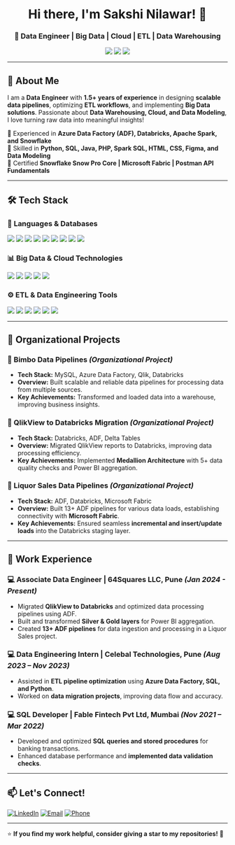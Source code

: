 <!-- Header -->
<h1 align="center">Hi there, I'm Sakshi Nilawar! 👋</h1>
<h3 align="center">🚀 Data Engineer | Big Data | Cloud | ETL | Data Warehousing</h3>

<!-- Contact Badges -->
<p align="center">
  <a href="mailto:nilawarsakshi@gmail.com"><img src="https://img.shields.io/badge/Email-D14836?style=for-the-badge&logo=gmail&logoColor=white"></a>
  <a href="https://www.linkedin.com/in/sakshi-nilawar-20march2001" target="_blank"><img src="https://img.shields.io/badge/LinkedIn-blue?style=for-the-badge&logo=linkedin"></a>
  <a href="tel:+919860147646"><img src="https://img.shields.io/badge/Call Me-25D366?style=for-the-badge&logo=whatsapp&logoColor=white"></a>
</p>

---

## 🚀 About Me  

I am a **Data Engineer** with **1.5+ years of experience** in designing **scalable data pipelines**, optimizing **ETL workflows**, and implementing **Big Data solutions**. Passionate about **Data Warehousing, Cloud, and Data Modeling**, I love turning raw data into meaningful insights!  

🔹 Experienced in **Azure Data Factory (ADF), Databricks, Apache Spark, and Snowflake**  
🔹 Skilled in **Python, SQL, Java, PHP, Spark SQL, HTML, CSS, Figma, and Data Modeling**  
🔹 Certified **Snowflake Snow Pro Core | Microsoft Fabric | Postman API Fundamentals**  

---

## 🛠️ Tech Stack  

### 🚀 **Languages & Databases**
<p align="left">
  <img src="https://img.shields.io/badge/Python-3776AB?style=for-the-badge&logo=python&logoColor=white">
  <img src="https://img.shields.io/badge/SQL-4479A1?style=for-the-badge&logo=postgresql&logoColor=white">
  <img src="https://img.shields.io/badge/Java-ED8B00?style=for-the-badge&logo=java&logoColor=white">
  <img src="https://img.shields.io/badge/PHP-777BB4?style=for-the-badge&logo=php&logoColor=white">
  <img src="https://img.shields.io/badge/HTML-E34F26?style=for-the-badge&logo=html5&logoColor=white">
  <img src="https://img.shields.io/badge/CSS-1572B6?style=for-the-badge&logo=css3&logoColor=white">
  <img src="https://img.shields.io/badge/Figma-F24E1E?style=for-the-badge&logo=figma&logoColor=white">
  <img src="https://img.shields.io/badge/MySQL-005C84?style=for-the-badge&logo=mysql&logoColor=white">
  <img src="https://img.shields.io/badge/Oracle-F80000?style=for-the-badge&logo=oracle&logoColor=white">
</p>

### 📊 **Big Data & Cloud Technologies**
<p align="left">
  <img src="https://img.shields.io/badge/Apache%20Spark-E25A1C?style=for-the-badge&logo=apachespark&logoColor=white">
  <img src="https://img.shields.io/badge/Databricks-FF3621?style=for-the-badge&logo=databricks&logoColor=white">
  <img src="https://img.shields.io/badge/AWS-FF9900?style=for-the-badge&logo=amazonaws&logoColor=white">
  <img src="https://img.shields.io/badge/Azure-0089D6?style=for-the-badge&logo=microsoft-azure&logoColor=white">
  <img src="https://img.shields.io/badge/Snowflake-29B5E8?style=for-the-badge&logo=snowflake&logoColor=white">
</p>

### ⚙️ **ETL & Data Engineering Tools**
<p align="left">
  <img src="https://img.shields.io/badge/Airflow-017CEE?style=for-the-badge&logo=apache-airflow&logoColor=white">
  <img src="https://img.shields.io/badge/Azure%20Data%20Factory-0252E8?style=for-the-badge&logo=microsoft-azure&logoColor=white">
  <img src="https://img.shields.io/badge/Hadoop-66CCFF?style=for-the-badge&logo=apachehadoop&logoColor=white">
  <img src="https://img.shields.io/badge/Kafka-231F20?style=for-the-badge&logo=apache-kafka&logoColor=white">
  <img src="https://img.shields.io/badge/Postman-FF6C37?style=for-the-badge&logo=postman&logoColor=white">
  <img src="https://img.shields.io/badge/ETL-Purple?style=for-the-badge">
</p>

---

## 📌 Organizational Projects  

### **🔹 Bimbo Data Pipelines** *(Organizational Project)*  
- **Tech Stack:** MySQL, Azure Data Factory, Qlik, Databricks  
- **Overview:** Built scalable and reliable data pipelines for processing data from multiple sources.  
- **Key Achievements:** Transformed and loaded data into a warehouse, improving business insights.  

### **🔹 QlikView to Databricks Migration** *(Organizational Project)*  
- **Tech Stack:** Databricks, ADF, Delta Tables  
- **Overview:** Migrated QlikView reports to Databricks, improving data processing efficiency.  
- **Key Achievements:** Implemented **Medallion Architecture** with 5+ data quality checks and Power BI aggregation.  

### **🔹 Liquor Sales Data Pipelines** *(Organizational Project)*  
- **Tech Stack:** ADF, Databricks, Microsoft Fabric  
- **Overview:** Built 13+ ADF pipelines for various data loads, establishing connectivity with **Microsoft Fabric**.  
- **Key Achievements:** Ensured seamless **incremental and insert/update loads** into the Databricks staging layer.  

---

## 💼 Work Experience  

### **💻 Associate Data Engineer | 64Squares LLC, Pune** *(Jan 2024 - Present)*  
- Migrated **QlikView to Databricks** and optimized data processing pipelines using ADF.  
- Built and transformed **Silver & Gold layers** for Power BI aggregation.  
- Created **13+ ADF pipelines** for data ingestion and processing in a Liquor Sales project.  

### **💻 Data Engineering Intern | Celebal Technologies, Pune** *(Aug 2023 – Nov 2023)*  
- Assisted in **ETL pipeline optimization** using **Azure Data Factory, SQL, and Python**.  
- Worked on **data migration projects**, improving data flow and accuracy.  

### **💻 SQL Developer | Fable Fintech Pvt Ltd, Mumbai** *(Nov 2021 – Mar 2022)*  
- Developed and optimized **SQL queries and stored procedures** for banking transactions.  
- Enhanced database performance and **implemented data validation checks**.  

---

## 📫 Let's Connect!  

<p align="left">
  <a href="https://www.linkedin.com/in/sakshi-nilawar-20march2001" target="_blank"><img alt="LinkedIn" src="https://img.shields.io/badge/LinkedIn-blue?style=for-the-badge&logo=linkedin"></a>
  <a href="mailto:nilawarsakshi@gmail.com"><img alt="Email" src="https://img.shields.io/badge/Email-D14836?style=for-the-badge&logo=gmail&logoColor=white"></a>
  <a href="tel:+919860147646"><img alt="Phone" src="https://img.shields.io/badge/Call Me-25D366?style=for-the-badge&logo=whatsapp&logoColor=white"></a>
</p>

---

⭐ **If you find my work helpful, consider giving a star to my repositories!** 🚀  
